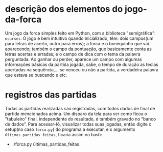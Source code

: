 # descrição dos elementos do jogo-da-forca
Um jogo da forca simples feito em Python, com a biblioteca "semigráfica": `ncurses`. O jogo é bem intuitívo quando inicializado, têm: dois campos(um para letras de acerto, outro para erros); a forca e o bonequinho que vai aparecendo; também o campo da pontuação, que basicamente conta as letras acertas e erradas; e o campo de dica com o tema da palavra perguntada. Ao ganhar ou perder, aparece um campo com algumas informações básicas da partida jogada, sabe, o tempo de duração as teclas apertadas na sequência,... se venceu ou não a partida, a verdadeira palavra que estava se buscando e etc.

# registros das partidas
Todas as partidas realizadas são registradas, com todos dados de final de partida mencionados acima. Um disparo da tela para ver como ficou o "tabuleiro" final, independente do resultado, é também gravado no "banco de dados". Para acessar-lô, visualizar todas suas jogadas, então digite o setup(no caso `forca.py`) do programa a  executar, e o argumento `últimas_partidas_feitas`, ficaria assim no bash: 
  - ./forca.py últimas_partidas_feitas
